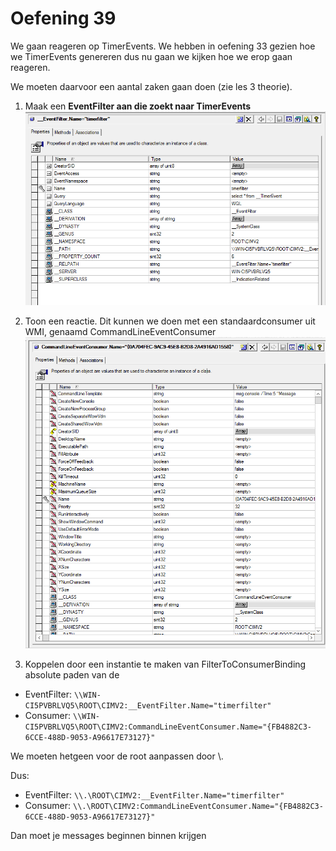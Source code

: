 # Oefening 39

We gaan reageren op TimerEvents. We hebben in oefening 33 gezien hoe we TimerEvents genereren dus nu gaan we kijken hoe we erop gaan reageren.

We moeten daarvoor een aantal zaken gaan doen (zie les 3 theorie).

1. Maak een __EventFilter aan die zoekt naar TimerEvents__
![](2018-11-09-10-49-28.png)

2. Toon een reactie. Dit kunnen we doen met een standaardconsumer uit WMI, genaamd CommandLineEventConsumer
![](2018-11-09-10-51-31.png)

3. Koppelen door een instantie te maken van FilterToConsumerBinding
absolute paden van de 
- EventFilter: ```\\WIN-CI5PVBRLVQ5\ROOT\CIMV2:__EventFilter.Name="timerfilter"```
- Consumer: ```\\WIN-CI5PVBRLVQ5\ROOT\CIMV2:CommandLineEventConsumer.Name="{FB4882C3-6CCE-488D-9053-A96617E73127}"```

We moeten hetgeen voor de root aanpassen door \\.

Dus:
- EventFilter: ```\\.\ROOT\CIMV2:__EventFilter.Name="timerfilter"```
- Consumer: ```\\.\ROOT\CIMV2:CommandLineEventConsumer.Name="{FB4882C3-6CCE-488D-9053-A96617E73127}"```

Dan moet je messages beginnen binnen krijgen